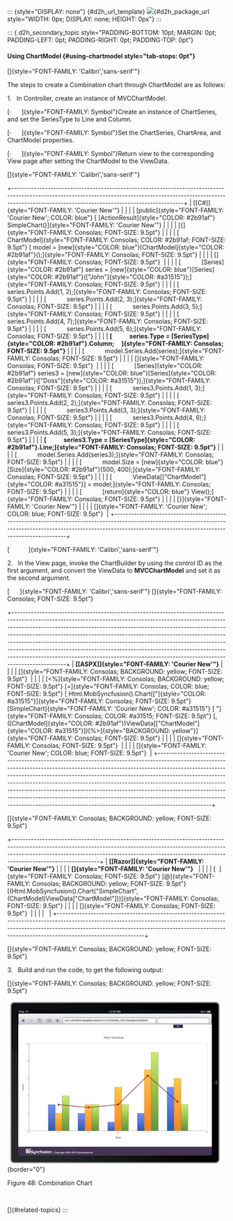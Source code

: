 ::: {style="DISPLAY: none"}
[](ms-xhelp:///?Id=d2h_url_template){#d2h_url_template} ![](!package_url!){#d2h_package_url style="WIDTH: 0px; DISPLAY: none; HEIGHT: 0px"}
:::

::: {.d2h_secondary_topic style="PADDING-BOTTOM: 10pt; MARGIN: 0pt; PADDING-LEFT: 0pt; PADDING-RIGHT: 0pt; PADDING-TOP: 0pt"}
#### Using ChartModel {#using-chartmodel style="tab-stops: 0pt"}

[]{style="FONT-FAMILY: 'Calibri','sans-serif'"} 

The steps to create a Combination chart through ChartModel are as follows:

1.   In Controller, create an instance of MVCChartModel.

[·      ]{style="FONT-FAMILY: Symbol"}Create an instance of ChartSeries, and set the SeriesType to Line and Column.

[·      ]{style="FONT-FAMILY: Symbol"}Set the ChartSeries, ChartArea, and ChartModel properties.

[·      ]{style="FONT-FAMILY: Symbol"}Return view to the corresponding View page after setting the ChartModel to the ViewData.

[]{style="FONT-FAMILY: 'Calibri','sans-serif'"} 

+-------------------------------------------------------------------------------------------------------------------------------------------------------------------------------------------------------------------------+
| [\[C#\]]{style="FONT-FAMILY: 'Courier New'"}                                                                                                                                                                            |
|                                                                                                                                                                                                                         |
| [public]{style="FONT-FAMILY: 'Courier New'; COLOR: blue"} [ [ActionResult]{style="COLOR: #2b91af"} SimpleChart()]{style="FONT-FAMILY: 'Courier New'"}                                                                   |
|                                                                                                                                                                                                                         |
| [{]{style="FONT-FAMILY: Consolas; FONT-SIZE: 9.5pt"}                                                                                                                                                                    |
|                                                                                                                                                                                                                         |
| [            ChartModel]{style="FONT-FAMILY: Consolas; COLOR: #2b91af; FONT-SIZE: 9.5pt"} [ model = [new]{style="COLOR: blue"}[ChartModel]{style="COLOR: #2b91af"}();]{style="FONT-FAMILY: Consolas; FONT-SIZE: 9.5pt"} |
|                                                                                                                                                                                                                         |
| []{style="FONT-FAMILY: Consolas; FONT-SIZE: 9.5pt"}                                                                                                                                                                     |
|                                                                                                                                                                                                                         |
| [            [Series]{style="COLOR: #2b91af"} series = [new]{style="COLOR: blue"}[Series]{style="COLOR: #2b91af"}([\"John\"]{style="COLOR: #a31515"});]{style="FONT-FAMILY: Consolas; FONT-SIZE: 9.5pt"}                |
|                                                                                                                                                                                                                         |
| [            series.Points.Add(1, 2);]{style="FONT-FAMILY: Consolas; FONT-SIZE: 9.5pt"}                                                                                                                                 |
|                                                                                                                                                                                                                         |
| [            series.Points.Add(2, 3);]{style="FONT-FAMILY: Consolas; FONT-SIZE: 9.5pt"}                                                                                                                                 |
|                                                                                                                                                                                                                         |
| [            series.Points.Add(3, 5);]{style="FONT-FAMILY: Consolas; FONT-SIZE: 9.5pt"}                                                                                                                                 |
|                                                                                                                                                                                                                         |
| [            series.Points.Add(4, 7);]{style="FONT-FAMILY: Consolas; FONT-SIZE: 9.5pt"}                                                                                                                                 |
|                                                                                                                                                                                                                         |
| [            series.Points.Add(5, 6);]{style="FONT-FAMILY: Consolas; FONT-SIZE: 9.5pt"}                                                                                                                                 |
|                                                                                                                                                                                                                         |
| **[            series.Type = [SeriesType]{style="COLOR: #2b91af"}.Column;     ]{style="FONT-FAMILY: Consolas; FONT-SIZE: 9.5pt"}**                                                                                      |
|                                                                                                                                                                                                                         |
| [            model.Series.Add(series);]{style="FONT-FAMILY: Consolas; FONT-SIZE: 9.5pt"}                                                                                                                                |
|                                                                                                                                                                                                                         |
| []{style="FONT-FAMILY: Consolas; FONT-SIZE: 9.5pt"}                                                                                                                                                                     |
|                                                                                                                                                                                                                         |
| [            [Series]{style="COLOR: #2b91af"} series3 = [new]{style="COLOR: blue"}[Series]{style="COLOR: #2b91af"}([\"Doss\"]{style="COLOR: #a31515"});]{style="FONT-FAMILY: Consolas; FONT-SIZE: 9.5pt"}               |
|                                                                                                                                                                                                                         |
| [            series3.Points.Add(1, 3);]{style="FONT-FAMILY: Consolas; FONT-SIZE: 9.5pt"}                                                                                                                                |
|                                                                                                                                                                                                                         |
| [            series3.Points.Add(2, 2);]{style="FONT-FAMILY: Consolas; FONT-SIZE: 9.5pt"}                                                                                                                                |
|                                                                                                                                                                                                                         |
| [            series3.Points.Add(3, 3);]{style="FONT-FAMILY: Consolas; FONT-SIZE: 9.5pt"}                                                                                                                                |
|                                                                                                                                                                                                                         |
| [            series3.Points.Add(4, 6);]{style="FONT-FAMILY: Consolas; FONT-SIZE: 9.5pt"}                                                                                                                                |
|                                                                                                                                                                                                                         |
| [            series3.Points.Add(5, 3);]{style="FONT-FAMILY: Consolas; FONT-SIZE: 9.5pt"}                                                                                                                                |
|                                                                                                                                                                                                                         |
| **[            series3.Type = [SeriesType]{style="COLOR: #2b91af"}.Line;]{style="FONT-FAMILY: Consolas; FONT-SIZE: 9.5pt"}**                                                                                            |
|                                                                                                                                                                                                                         |
| [            model.Series.Add(series3);]{style="FONT-FAMILY: Consolas; FONT-SIZE: 9.5pt"}                                                                                                                               |
|                                                                                                                                                                                                                         |
| [            model.Size = [new]{style="COLOR: blue"}[Size]{style="COLOR: #2b91af"}(500, 400);]{style="FONT-FAMILY: Consolas; FONT-SIZE: 9.5pt"}                                                                         |
|                                                                                                                                                                                                                         |
| [            ViewData\[[\"ChartModel\"]{style="COLOR: #a31515"}\] = model;]{style="FONT-FAMILY: Consolas; FONT-SIZE: 9.5pt"}                                                                                            |
|                                                                                                                                                                                                                         |
| [            [return]{style="COLOR: blue"} View();]{style="FONT-FAMILY: Consolas; FONT-SIZE: 9.5pt"}                                                                                                                    |
|                                                                                                                                                                                                                         |
| [}]{style="FONT-FAMILY: 'Courier New'"}                                                                                                                                                                                 |
|                                                                                                                                                                                                                         |
| []{style="FONT-FAMILY: 'Courier New'; COLOR: blue; FONT-SIZE: 9.5pt"}                                                                                                                                                   |
+-------------------------------------------------------------------------------------------------------------------------------------------------------------------------------------------------------------------------+

[           ]{style="FONT-FAMILY: 'Calibri','sans-serif'"}

2.   In the View page, invoke the ChartBuilder by using the control ID as the first argument, and convert the ViewData to **MVCChartModel** and set it as the second argument.

[      ]{style="FONT-FAMILY: 'Calibri','sans-serif'"} []{style="FONT-FAMILY: Consolas; FONT-SIZE: 9.5pt"}

+-------------------------------------------------------------------------------------------------------------------------------------------------------------------------------------------------------------------------------------------------------------------------------------------------------------------------------------------------------------------------------------------------------------------------------------------------------------------------------------------------------------------------------------------------------------------------------------+
| **[\[ASPX\]]{style="FONT-FAMILY: 'Courier New'"}**                                                                                                                                                                                                                                                                                                                                                                                                                                                                                                                                  |
|                                                                                                                                                                                                                                                                                                                                                                                                                                                                                                                                                                                     |
| []{style="FONT-FAMILY: Consolas; BACKGROUND: yellow; FONT-SIZE: 9.5pt"}                                                                                                                                                                                                                                                                                                                                                                                                                                                                                                             |
|                                                                                                                                                                                                                                                                                                                                                                                                                                                                                                                                                                                     |
| [\<%]{style="FONT-FAMILY: Consolas; BACKGROUND: yellow; FONT-SIZE: 9.5pt"} [=]{style="FONT-FAMILY: Consolas; COLOR: blue; FONT-SIZE: 9.5pt"} [ Html.MobSyncfusion().Chart([\"]{style="COLOR: #a31515"}]{style="FONT-FAMILY: Consolas; FONT-SIZE: 9.5pt"} [SimpleChart]{style="FONT-FAMILY: 'Courier New'; COLOR: #a31515"} [ \"]{style="FONT-FAMILY: Consolas; COLOR: #a31515; FONT-SIZE: 9.5pt"} [, ([ChartModel]{style="COLOR: #2b91af"})ViewData\[[\"ChartModel\"]{style="COLOR: #a31515"}\])[%\>]{style="BACKGROUND: yellow"}]{style="FONT-FAMILY: Consolas; FONT-SIZE: 9.5pt"} |
|                                                                                                                                                                                                                                                                                                                                                                                                                                                                                                                                                                                     |
| []{style="FONT-FAMILY: Consolas; FONT-SIZE: 9.5pt"}                                                                                                                                                                                                                                                                                                                                                                                                                                                                                                                                 |
|                                                                                                                                                                                                                                                                                                                                                                                                                                                                                                                                                                                     |
| []{style="FONT-FAMILY: 'Courier New'; COLOR: blue; FONT-SIZE: 9.5pt"}                                                                                                                                                                                                                                                                                                                                                                                                                                                                                                               |
+-------------------------------------------------------------------------------------------------------------------------------------------------------------------------------------------------------------------------------------------------------------------------------------------------------------------------------------------------------------------------------------------------------------------------------------------------------------------------------------------------------------------------------------------------------------------------------------+

[]{style="FONT-FAMILY: Consolas; BACKGROUND: yellow; FONT-SIZE: 9.5pt"} 

+-------------------------------------------------------------------------------------------------------------------------------------------------------------------------------------------------------------------------------------------------------------------------+
| **[\[Razor\]]{style="FONT-FAMILY: 'Courier New'"}**                                                                                                                                                                                                                     |
|                                                                                                                                                                                                                                                                         |
| **[]{style="FONT-FAMILY: 'Courier New'"}**                                                                                                                                                                                                                              |
|                                                                                                                                                                                                                                                                         |
| [  ]{style="FONT-FAMILY: Consolas; FONT-SIZE: 9.5pt"} [@]{style="FONT-FAMILY: Consolas; BACKGROUND: yellow; FONT-SIZE: 9.5pt"} [(Html.MobSyncfusion().Chart(\"SimpleChart\", (ChartModel)ViewData\[\"ChartModel\"\]))]{style="FONT-FAMILY: Consolas; FONT-SIZE: 9.5pt"} |
|                                                                                                                                                                                                                                                                         |
| []{style="FONT-FAMILY: Consolas; FONT-SIZE: 9.5pt"}                                                                                                                                                                                                                     |
|                                                                                                                                                                                                                                                                         |
|                                                                                                                                                                                                                                                                         |
+-------------------------------------------------------------------------------------------------------------------------------------------------------------------------------------------------------------------------------------------------------------------------+

[]{style="FONT-FAMILY: Consolas; BACKGROUND: yellow; FONT-SIZE: 9.5pt"} 

3.   Build and run the code, to get the following output:

[]{style="FONT-FAMILY: Consolas; BACKGROUND: yellow; FONT-SIZE: 9.5pt"} 

![](ImagesExt/image102_48.jpg){border="0"}

Figure 48: Combination Chart

 

[]{#related-topics}
:::
